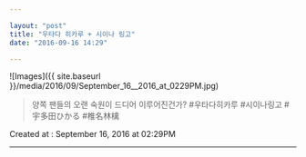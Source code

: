 ```yaml
---

layout: "post"  
title: "우타다 히카루 + 시이나 링고"  
date: "2016-09-16 14:29"

---
```


![Images]({{ site.baseurl }}/media/2016/09/September_16__2016_at_0229PM.jpg)

> 양쪽 팬들의 오랜 숙원이 드디어 이루어진건가? #우타다히카루 #시이나링고 #宇多田ひかる #椎名林檎

Created at : September 16, 2016 at 02:29PM

---
